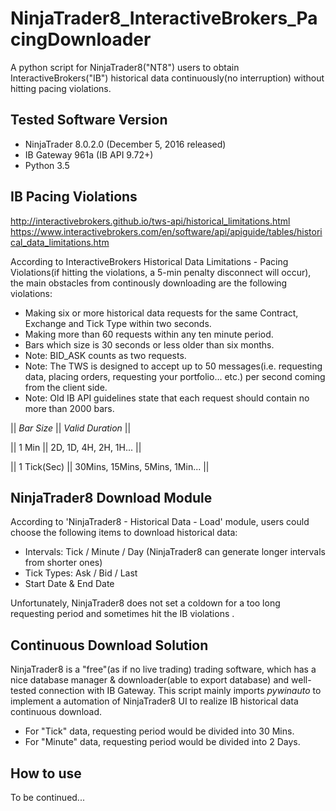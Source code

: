 # NinjaTrader8_InteractiveBrokers_PacingDownloader
A python script for NinjaTrader8("NT8") users to obtain InteractiveBrokers("IB") historical data continuously(no interruption) without hitting pacing violations.

## Tested Software Version
- NinjaTrader 8.0.2.0 (December 5, 2016 released)
- IB Gateway 961a (IB API 9.72+)
- Python 3.5

## IB Pacing Violations
http://interactivebrokers.github.io/tws-api/historical_limitations.html
https://www.interactivebrokers.com/en/software/api/apiguide/tables/historical_data_limitations.htm

According to InteractiveBrokers Historical Data Limitations - Pacing Violations(if hitting the violations, a 5-min penalty disconnect will occur), the main obstacles from continously downloading are the following violations:
- Making six or more historical data requests for the same Contract, Exchange and Tick Type within two seconds.
- Making more than 60 requests within any ten minute period.
- Bars which size is 30 seconds or less older than six months.
- Note: BID_ASK counts as two requests.
- Note: The TWS is designed to accept up to 50 messages(i.e. requesting data, placing orders, requesting your portfolio... etc.) per second coming from the client side.
- Note: Old IB API guidelines state that each request should contain no more than 2000 bars.

|| *Bar Size* || *Valid Duration* ||

|| 1 Min || 2D, 1D, 4H, 2H, 1H... ||

|| 1 Tick(Sec) || 30Mins, 15Mins, 5Mins, 1Min... ||

## NinjaTrader8 Download Module
According to 'NinjaTrader8 - Historical Data - Load' module, users could choose the following items to download historical data:
- Intervals: Tick / Minute / Day (NinjaTrader8 can generate longer intervals from shorter ones)
- Tick Types: Ask / Bid / Last
- Start Date & End Date

Unfortunately, NinjaTrader8 does not set a coldown for a too long requesting period and sometimes hit the IB violations .

## Continuous Download Solution
NinjaTrader8 is a "free"(as if no live trading) trading software, which has a nice database manager & downloader(able to export database) and well-tested connection with IB Gateway.
This script mainly imports *pywinauto* to implement a automation of NinjaTrader8 UI to realize IB historical data continuous download.
- For "Tick" data, requesting period would be divided into 30 Mins.
- For "Minute" data, requesting period would be divided into 2 Days.

## How to use
To be continued...
